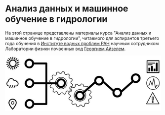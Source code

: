 # Анализ данных и машинное обучение в гидрологии

На этой странице представлены материалы курса "Анализ данных и машинное обучение в гидрологии", читаемого для аспирантов третьего года обучения в [Институте водных проблем РАН](iwp.ru) научным сотрудником Лаборатории физики почвенных вод [Георгием Айзелем](ayzelgv.wordpress.com).



![](course_logo.jpg?raw=true)

